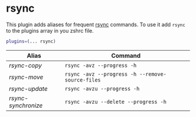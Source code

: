# rsync
This plugin adds aliases for frequent [rsync](https://rsync.samba.org/) commands.
To use it add `rsync` to the plugins array in you zshrc file.
```zsh
plugins=(... rsync)
```
| Alias               | Command                                          |
| ------------------- | ------------------------------------------------ |
| *rsync-copy*        | `rsync -avz --progress -h`                       |
| *rsync-move*        | `rsync -avz --progress -h --remove-source-files` |
| *rsync-update*      | `rsync -avzu --progress -h`                      |
| *rsync-synchronize* | `rsync -avzu --delete --progress -h`             |
